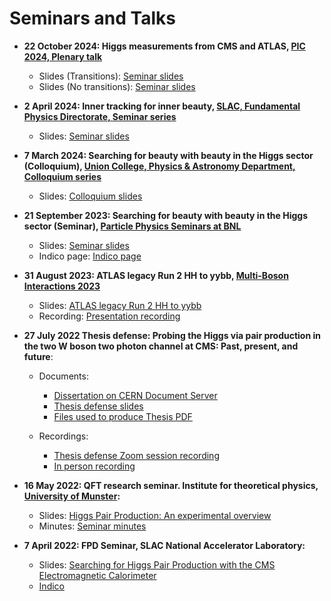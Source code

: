 # Seminars and Talks

- **22 October 2024: Higgs measurements from CMS and ATLAS, [PIC 2024, Plenary talk](https://indico.cern.ch/event/1253590/contributions/5849131/)** <br /> 

  - Slides (Transitions): <a href="https://indico.cern.ch/event/1414470/contributions/6172142/attachments/2952182/5189850/22_October_2024_Higgs_measurements_from_ATLAS_and_CMS_Transitions.pdf" target="_blank">Seminar slides</a> <br />
  - Slides (No transitions): <a href="https://indico.cern.ch/event/1414470/contributions/6172142/attachments/2952182/5190171/NoTransitions_22_October_2024_Higgs_measurements_from_ATLAS_and_CMS.pdf" target="_blank">Seminar slides</a> <br />

- **2 April 2024: Inner tracking for inner beauty, [SLAC, Fundamental Physics Directorate, Seminar series](https://indico.slac.stanford.edu/event/8828/)** <br /> 

  - Slides: <a href="../Documents/2_April_2024_InnerTrackingForInnerBeauty.pdf" target="_blank">Seminar slides</a> <br />

- **7 March 2024: Searching for beauty with beauty in the Higgs sector (Colloquium), [Union College, Physics & Astronomy Department, Colloquium series](https://www.union.edu/physics-and-astronomy/colloquium-series)** <br /> 

  - Slides: <a href="../Documents/7_March_2024_Searching_For_Beauty_With_Beauty_In_The_Higgs_Sector.pdf" target="_blank">Colloquium slides</a> <br />

- **21 September 2023: Searching for beauty with beauty in the Higgs sector (Seminar), [Particle Physics Seminars at BNL](https://indico.bnl.gov/event/20453/)** <br /> 

  - Slides: <a href="../Documents/7_March_2024_Searching_For_Beauty_With_Beauty_In_The_Higgs_Sector_Seminar.pdf" target="_blank">Seminar slides</a> <br />
  - Indico page: <a href="https://indico.bnl.gov/event/20453/" target="_blank">Indico page</a> <br />

- **31 August 2023: ATLAS legacy Run 2 HH to yybb, [Multi-Boson Interactions 2023](https://indico.cern.ch/event/1263917/timetable/?view=standard)** <br /> 

  - Slides: <a href="https://indico.cern.ch/event/1263917/contributions/5475488/attachments/2706665/4700853/August_2023_MBI_yybb.pdf" target="_blank">ATLAS legacy Run 2 HH to yybb</a> <br />
  - Recording: <a href="https://indico.cern.ch/event/1263917/contributions/5475488/attachments/2706665/4700853/August_2023_MBI_yybb.pdf" target="_blank">Presentation recording</a> <br />

- **27 July 2022 Thesis defense: Probing the Higgs via pair production in the two W boson two photon channel at CMS: Past, present, and future**: <br /> 

  - Documents: <br /> 
    - <a href="http://cds.cern.ch/record/2824863" target="_blank">Dissertation on CERN Document Server</a> <br />
    - <a href="../Documents/Thesis/27_July_2022_Abraham_Tishelman_Charny_Thesis_Defense.pdf" target="_blank">Thesis defense slides</a> <br />
    - <a href="https://github.com/atishelmanch/Thesis" target="_blank">Files used to produce Thesis PDF</a> <br />
  
  - Recordings: <br /> 
    - <a href="https://www.youtube.com/watch?v=jSFuoSsFUSE" target="_blank">Thesis defense Zoom session recording</a> <br />
    - <a href="https://www.youtube.com/watch?v=iuks4KnG5Qg&t=0s" target="_blank">In person recording</a> <br />

- **16 May 2022: QFT research seminar. Institute for theoretical physics, [University of Munster](https://www.uni-muenster.de/Physik.TP/en/teaching/courses/research_seminar_quantum_field_theory_ss2022.html):** <br /> 

  - Slides: <a href="../Documents/16_May_2022_Higgs_Pair_Production_An_Experimental_Overview.pdf" target="_blank">Higgs Pair Production: An experimental overview</a> <br />
  - Minutes: [Seminar minutes](../Documents/Munster_Seminar_Minutes.md)
  
- **7 April 2022: FPD Seminar, SLAC National Accelerator Laboratory:** <br /> 

  - Slides: [Searching for Higgs Pair Production with the CMS Electromagnetic Calorimeter](https://indico.slac.stanford.edu/event/7185/attachments/1571/4122/7_April_2022_Abraham_Tishelman_Charny_SLAC_Seminar.pdf) <br />
  - [Indico](https://indico.slac.stanford.edu/event/7185/)
